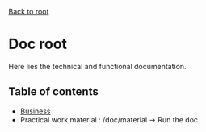 [Back to root](../README.md#documentation)

# Doc root

Here lies the technical and functional documentation.

## Table of contents

- [Business](./business/index.md)
- Practical work material : /doc/material -> Run the doc